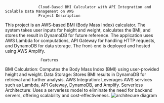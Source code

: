                    Cloud-Based BMI Calculator with API Integration and Scalable Data Management on AWS
                   Project Description
This project is an AWS-based BMI (Body Mass Index) calculator. The system takes user inputs for height and weight, calculates the BMI, and stores the result in DynamoDB for future reference. The application uses AWS Lambda for computations, API Gateway for handling HTTP requests, and DynamoDB for data storage. The front-end is deployed and hosted using AWS Amplify.

                    Features
BMI Calculation: Computes the Body Mass Index (BMI) using user-provided height and weight.
Data Storage: Stores BMI results in DynamoDB for retrieval and further analysis.
AWS Integration: Leverages AWS services such as Lambda, API Gateway, DynamoDB, and Amplify.
Serverless Architecture: Uses a serverless model to eliminate the need for backend servers, offering scalability and cost-effectiveness.
![architecure diagram](https://github.com/user-attachments/assets/b8f0f3d7-db72-4f5b-9739-c6132a66e1b3)
 
